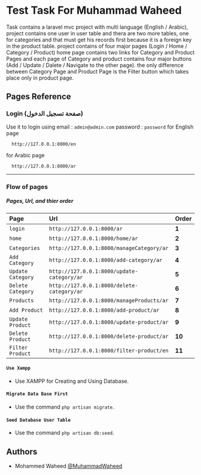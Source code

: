 
# Test Task For Muhammad Waheed

Task contains a laravel mvc project with multi language (English / Arabic), project contains one user in user table and thera are two more tables, one for categories and that must get his records first because it is a foreign key in the product table. project contains of four major pages (Login / Home / Category / Product) home page contains two links for Category and Product Pages and each page of Category and product contains four major buttons (Add / Update / Dalete / Navigate to the other page). the only difference between Category Page and Product Page is the Filter button which takes place only in product page.

## Pages Reference
### **Login (صفحة تسجيل الدخول)**
Use it to login using email : `admin@admin.com` password : `password` 
for English page
```http
  http://127.0.0.1:8000/en
```
for Arabic page
```http
  http://127.0.0.1:8000/ar
```
------------------------------
### **Flow of pages**

##### **Pages, Url, and thier order**

| Page | Url     | Order                       |
| :-------- | :------- | :-------------------------------- |
| `login` | `http://127.0.0.1:8000/ar` | **1**|
| `home` | `http://127.0.0.1:8000/home/ar` | **2**|
| `Categories` | `http://127.0.0.1:8000/manageCategory/ar` | **3** |
| `Add Category` | `http://127.0.0.1:8000/add-category/ar` | **4**|
| `Update Category` | `http://127.0.0.1:8000/update-category/ar` | **5**|
| `Delete Category` | `http://127.0.0.1:8000/delete-category/ar` | **6**|
| `Products` | `http://127.0.0.1:8000/manageProducts/ar` | **7**|
| `Add Product` | `http://127.0.0.1:8000/add-product/ar` | **8**|
| `Update Product` | `http://127.0.0.1:8000/update-product/ar` | **9**|
| `Delete Product` | `http://127.0.0.1:8000/delete-product/ar` | **10**|
| `Filter Product` | `http://127.0.0.1:8000/filter-product/en` | **11**|

#### `Use Xampp`

- Use XAMPP for Creating and Using Database.

#### `Migrate Data Base First`

- Use the command `php artisan migrate`.

#### `Seed Database User Table`

- Use the command `php artisan db:seed`.


## Authors
- Mohammed Waheed [@MuhammadWaheed](https://github.com/MuhammadWaheed73780)
